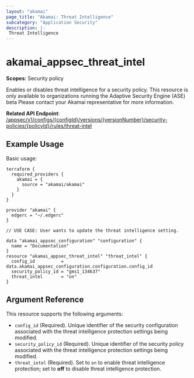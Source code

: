```yaml
---
layout: "akamai"
page_title: "Akamai: Threat Intelligence"
subcategory: "Application Security"
description: |-
 Threat Intelligence
---
```


# akamai_appsec_threat_intel

**Scopes**: Security policy

Enables or disables threat intelligence for a security policy. This resource is only available to organizations running the Adaptive Security Engine (ASE) beta Please contact your Akamai representative for more information.

**Related API Endpoint**: [/appsec/v1/configs/{configId}/versions/{versionNumber}/security-policies/{policyId}/rules/threat-intel](https://developer.akamai.com/api/cloud_security/application_security/v1.html#putthreatintelligence)

## Example Usage

Basic usage:

```
terraform {
  required_providers {
    akamai = {
      source = "akamai/akamai"
    }
  }
}

provider "akamai" {
  edgerc = "~/.edgerc"
}

// USE CASE: User wants to update the threat intelligence setting.

data "akamai_appsec_configuration" "configuration" {
  name = "Documentation"
}
resource "akamai_appsec_threat_intel" "threat_intel" {
  config_id          = data.akamai_appsec_configuration.configuration.config_id
  security_policy_id = "gms1_134637"
  threat_intel       = "on"
}
```

## Argument Reference

This resource supports the following arguments:

- `config_id` (Required). Unique identifier of the security configuration associated with the threat intelligence protection settings being modified.
- `security_policy_id` (Required). Unique identifier of the security policy associated with the threat intelligence protection settings being modified.
- `threat_intel` (Required). Set to `on` to enable threat intelligence protection; set to **off** to disable threat intelligence protection.

